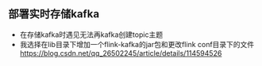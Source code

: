 ## 部署实时存储kafka
* 在存储kafka时遇见无法再kafka创建topic主题
* 我选择在lib目录下增加一个flink-kafka的jar包和更改flink  conf目录下的文件
  https://blog.csdn.net/qq_26502245/article/details/114594526